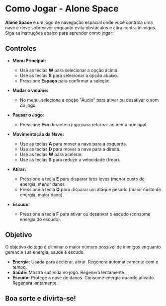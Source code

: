 # Como Jogar - Alone Space

**Alone Space** é um jogo de navegação espacial onde você controla uma nave e deve sobreviver enquanto evita obstáculos e atira contra inimigos. Siga as instruções abaixo para aprender como jogar:

## Controles

- **Menu Principal:**
  - Use as teclas **W** para selecionar a opção acima.
  - Use as teclas **S** para selecionar a opção abaixo.
  - Pressione **Espaço** para confirmar a seleção.
  
- **Mudar o volume:**
  - No menu, selecione a opção "Áudio" para ativar ou desativar o som do jogo.

- **Pausar o Jogo:**
  - Pressione **Esc** durante o jogo para retornar ao menu principal.

- **Movimentação da Nave:**
  - Use as teclas **A** para mover a nave para a esquerda.
  - Use as teclas **D** para mover a nave para a direita.
  - Use as teclas **W** para acelerar.
  - Use as teclas **S** para reduzir a velocidade (frear).

- **Atirar:**
  - Pressione a tecla **E** para disparar tiros leves (menor custo de energia, menor dano).
  - Pressione a tecla **Q** para disparar um ataque pesado (maior custo de energia, maior dano).

- **Escudo:**
  - Pressione a tecla **F** para ativar ou desativar o escudo (consome energia do escudo).

## Objetivo

O objetivo do jogo é eliminar o maior número possível de inimigos enquanto gerencia sua energia, saúde e escudo.

- **Energia:** Usada para acelerar, atirar. Regenera automaticamente com o tempo.
- **Saúde:** Mostra sua vida no jogo. Regenera lentamente.
- **Escudo:** Protege a nave de danos. Consome energia quando ativado. Regenera lentamente.

## Boa sorte e divirta-se!
